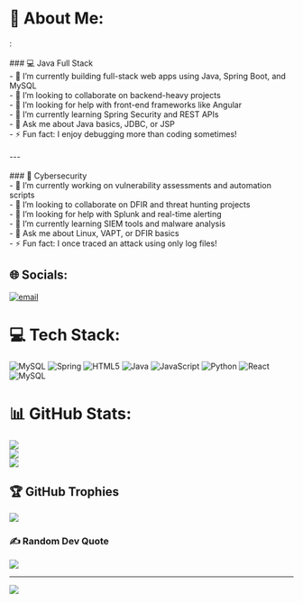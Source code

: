 # 💫 About Me:
:<br><br>### 💻 Java Full Stack  <br>- 🔭 I’m currently building full-stack web apps using Java, Spring Boot, and MySQL  <br>- 🤝 I’m looking to collaborate on backend-heavy projects  <br>- 🤝 I’m looking for help with front-end frameworks like Angular  <br>- 🌱 I’m currently learning Spring Security and REST APIs  <br>- 💬 Ask me about Java basics, JDBC, or JSP  <br>- ⚡ Fun fact: I enjoy debugging more than coding sometimes!<br><br>---<br><br>### 🔐 Cybersecurity  <br>- 🔭 I’m currently working on vulnerability assessments and automation scripts  <br>- 🤝 I’m looking to collaborate on DFIR and threat hunting projects  <br>- 🤝 I’m looking for help with Splunk and real-time alerting  <br>- 🌱 I’m currently learning SIEM tools and malware analysis  <br>- 💬 Ask me about Linux, VAPT, or DFIR basics  <br>- ⚡ Fun fact: I once traced an attack using only log files!<br>


## 🌐 Socials:
[![email](https://img.shields.io/badge/Email-D14836?logo=gmail&logoColor=white)](mailto:saik.1234kona@gmail.com) 

# 💻 Tech Stack:
![MySQL](https://img.shields.io/badge/mysql-4479A1.svg?style=for-the-badge&logo=mysql&logoColor=white) ![Spring](https://img.shields.io/badge/spring-%236DB33F.svg?style=for-the-badge&logo=spring&logoColor=white) ![HTML5](https://img.shields.io/badge/html5-%23E34F26.svg?style=for-the-badge&logo=html5&logoColor=white) ![Java](https://img.shields.io/badge/java-%23ED8B00.svg?style=for-the-badge&logo=openjdk&logoColor=white) ![JavaScript](https://img.shields.io/badge/javascript-%23323330.svg?style=for-the-badge&logo=javascript&logoColor=%23F7DF1E) ![Python](https://img.shields.io/badge/python-3670A0?style=for-the-badge&logo=python&logoColor=ffdd54) ![React](https://img.shields.io/badge/react-%2320232a.svg?style=for-the-badge&logo=react&logoColor=%2361DAFB) ![MySQL](https://img.shields.io/badge/mysql-4479A1.svg?style=for-the-badge&logo=mysql&logoColor=white)
# 📊 GitHub Stats:
![](https://github-readme-stats.vercel.app/api?username=SaiKrishna033&theme=dark&hide_border=false&include_all_commits=true&count_private=false)<br/>
![](https://nirzak-streak-stats.vercel.app/?user=SaiKrishna033&theme=dark&hide_border=false)<br/>
![](https://github-readme-stats.vercel.app/api/top-langs/?username=SaiKrishna033&theme=dark&hide_border=false&include_all_commits=true&count_private=false&layout=compact)

## 🏆 GitHub Trophies
![](https://github-profile-trophy.vercel.app/?username=SaiKrishna033&theme=radical&no-frame=false&no-bg=true&margin-w=4)

### ✍️ Random Dev Quote
![](https://quotes-github-readme.vercel.app/api?type=horizontal&theme=radical)

---
[![](https://visitcount.itsvg.in/api?id=SaiKrishna033&icon=0&color=0)](https://visitcount.itsvg.in)

<!-- Proudly created with GPRM ( https://gprm.itsvg.in ) -->
